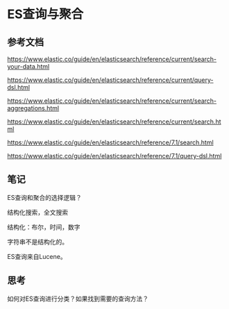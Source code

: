 # ES查询与聚合

## 参考文档

https://www.elastic.co/guide/en/elasticsearch/reference/current/search-your-data.html

https://www.elastic.co/guide/en/elasticsearch/reference/current/query-dsl.html

https://www.elastic.co/guide/en/elasticsearch/reference/current/search-aggregations.html

https://www.elastic.co/guide/en/elasticsearch/reference/current/search.html

https://www.elastic.co/guide/en/elasticsearch/reference/7.1/search.html

https://www.elastic.co/guide/en/elasticsearch/reference/7.1/query-dsl.html

## 笔记

ES查询和聚合的选择逻辑？

结构化搜索，全文搜索

结构化：布尔，时间，数字

字符串不是结构化的。

ES查询来自Lucene。

## 思考

如何对ES查询进行分类？如果找到需要的查询方法？
